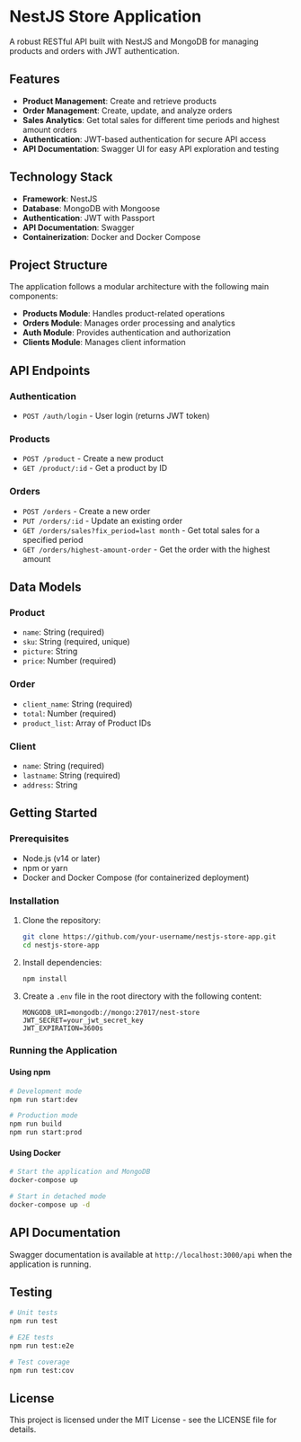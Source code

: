 # NestJS Store Application

A robust RESTful API built with NestJS and MongoDB for managing products and orders with JWT authentication.

## Features

- **Product Management**: Create and retrieve products
- **Order Management**: Create, update, and analyze orders
- **Sales Analytics**: Get total sales for different time periods and highest amount orders
- **Authentication**: JWT-based authentication for secure API access
- **API Documentation**: Swagger UI for easy API exploration and testing

## Technology Stack

- **Framework**: NestJS
- **Database**: MongoDB with Mongoose
- **Authentication**: JWT with Passport
- **API Documentation**: Swagger
- **Containerization**: Docker and Docker Compose

## Project Structure

The application follows a modular architecture with the following main components:

- **Products Module**: Handles product-related operations
- **Orders Module**: Manages order processing and analytics
- **Auth Module**: Provides authentication and authorization
- **Clients Module**: Manages client information

## API Endpoints

### Authentication

- `POST /auth/login` - User login (returns JWT token)

### Products

- `POST /product` - Create a new product
- `GET /product/:id` - Get a product by ID

### Orders

- `POST /orders` - Create a new order
- `PUT /orders/:id` - Update an existing order
- `GET /orders/sales?fix_period=last month` - Get total sales for a specified period
- `GET /orders/highest-amount-order` - Get the order with the highest amount

## Data Models

### Product

- `name`: String (required)
- `sku`: String (required, unique)
- `picture`: String
- `price`: Number (required)

### Order

- `client_name`: String (required)
- `total`: Number (required)
- `product_list`: Array of Product IDs

### Client

- `name`: String (required)
- `lastname`: String (required)
- `address`: String

## Getting Started

### Prerequisites

- Node.js (v14 or later)
- npm or yarn
- Docker and Docker Compose (for containerized deployment)

### Installation

1. Clone the repository:
   ```bash
   git clone https://github.com/your-username/nestjs-store-app.git
   cd nestjs-store-app
   ```

2. Install dependencies:
   ```bash
   npm install
   ```

3. Create a `.env` file in the root directory with the following content:
   ```
   MONGODB_URI=mongodb://mongo:27017/nest-store
   JWT_SECRET=your_jwt_secret_key
   JWT_EXPIRATION=3600s
   ```

### Running the Application

#### Using npm

```bash
# Development mode
npm run start:dev

# Production mode
npm run build
npm run start:prod
```

#### Using Docker

```bash
# Start the application and MongoDB
docker-compose up

# Start in detached mode
docker-compose up -d
```

## API Documentation

Swagger documentation is available at `http://localhost:3000/api` when the application is running.

## Testing

```bash
# Unit tests
npm run test

# E2E tests
npm run test:e2e

# Test coverage
npm run test:cov
```

## License

This project is licensed under the MIT License - see the LICENSE file for details. 